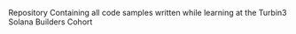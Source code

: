 Repository Containing all code samples written while learning at the Turbin3 Solana Builders Cohort
